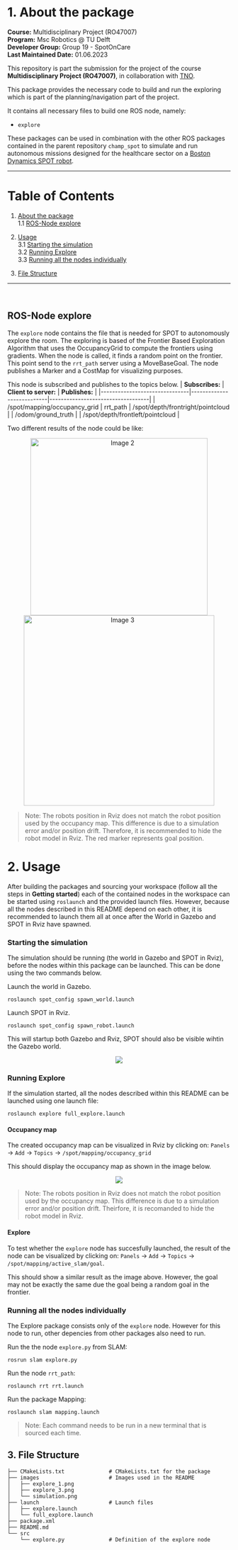 

# 1. About the package <a name="atp"></a>
 **Course:**  Multidisciplinary Project (RO47007) \
 **Program:** Msc Robotics @ TU Delft            
 **Developer Group:**  Group 19 - SpotOnCare                     
 **Last Maintained Date:**  01.06.2023   


This repository is part the submission for the project of the course **Multidisciplinary Project (RO47007)**, in collaboration with  [TNO](https://www.tno.nl/en?gclid=.CjwKCAjw1MajBhAcEiwAagW9MSsTkBs0QeVZAyaxq9Fz1mtmGNJCkYzUVTuIwKk3bHhMCr6WwW6XnhoCvmsQAvD_BwE).


This package provides the necessary code to build and run the exploring which is part of the planning/navigation part of the project.

  
It contains all necessary files to build one ROS node, namely:
- ``explore``

These packages can be used in combination with the other ROS packages contained in the parent repository ``champ_spot`` to simulate and run autonomous missions designed for the healthcare sector on a [Boston Dynamics SPOT robot](https://www.bostondynamics.com/products/spot).

--- 

# Table of Contents

1.  [About the package](#atp) \
    1.1 [ROS-Node explore](#r1)

2. [Usage](#u)\
    3.1 [Starting the simulation](#rsim)\
    3.2 [Running Explore](#rslam)\
    3.3 [Running all the nodes individually](#rind)
    
    
3. [File Structure](#fs)




---

<p>&nbsp;</p>




## ROS-Node explore <a name="r1"></a>
The ``explore`` node contains the file that is needed for SPOT to autonomously explore the room. The exploring is based of the Frontier Based Exploration Algorithm that uses the OccupancyGrid to compute the frontiers using gradients. When the node is called, it finds a random point on the frontier. This point send to the ``rrt_path`` server using a MoveBaseGoal. The node publishes a Marker and a CostMap for visualizing purposes.  



This node is subscribed and publishes to the topics below.
| **Subscribes:**               | **Client to server:**     | **Publishes:**                    |
|-------------------------------|---------------------------|-----------------------------------|
| /spot/mapping/occupancy_grid  | rrt_path                  | /spot/depth/frontright/pointcloud |
| /odom/ground_truth            |                           | /spot/depth/frontleft/pointcloud  |

Two different results of the node could be like:
<div style="text-align:center">
 <img src="images/explore_1.png" alt="Image 2" width="400" /> 
 <img src="images/explore_3.png" alt="Image 3" width="430" />
</div>

> Note: The robots position in Rviz does not match the robot position used by the occupancy map. This difference is due to a simulation error and/or position drift. Therefore, it is recommended to hide the robot model in Rviz. The red marker represents goal position. 


# 2. Usage <a name="u"></a>

After building the packages and sourcing your workspace (follow all the steps in **Getting started**) each of the contained nodes in the workspace can be started using ``roslaunch`` and the provided launch files. However, because all the nodes described in this README depend on each other, it is recommended to launch them all at once after the World in Gazebo and SPOT in Rviz have spawned.


### Starting the simulation <a name="rsim"></a>
The simulation should be running (the world in Gazebo and SPOT in Rviz), before the nodes within this package can be launched. This can be done using the two commands below.

Launch the world in Gazebo.
```console
roslaunch spot_config spawn_world.launch
```
Launch SPOT in Rviz.
```console
roslaunch spot_config spawn_robot.launch
```

This will startup both Gazebo and Rviz, SPOT should also be visible wihtin the Gazebo world.

<div style="text-align:center">
 <img src="images/simulation.png">
</div>

### Running Explore <a name="rslam"></a>
If the simulation started, all the nodes described within this README can be launched using one launch file:
```console
roslaunch explore full_explore.launch
```


#### Occupancy map
The created occupancy map can be visualized in Rviz by clicking on:
``Panels`` &rarr; ``Add`` &rarr; ``Topics`` &rarr; ``/spot/mapping/occupancy_grid``

This should display the occupancy map as shown in the image below. 

<div style="text-align:center">
 <img src="images/occupancy_map_2.png">
</div>

> Note: The robots position in Rviz does not match the robot position used by the occupancy map. This difference is due to a simulation error and/or position drift. Theirfore, it is recomanded to hide the robot model in Rviz.


#### Explore
To test whether the ``explore`` node has succesfully launched, the result of the node can be visualized by clicking on: 
``Panels`` &rarr; ``Add`` &rarr; ``Topics`` &rarr; ``/spot/mapping/active_slam/goal``.

This should show a similar result as the image above. However, the goal may not be exactly the same due the goal being a random goal in the frontier.


### Running all the nodes individually <a name="rind"></a>
The Explore package consists only of the ``explore`` node. However for this node to run, other depencies from other packages also need to run. 

Run the the node ``explore.py`` from SLAM:
````console
rosrun slam explore.py
````

Run the node ``rrt_path``:
````console
roslaunch rrt rrt.launch
````

Run the package Mapping:
````console
roslaunch slam mapping.launch
````


> Note: Each command needs to be run in a new terminal that is sourced each time. 

## 3. File Structure <a name="fs"></a>
````
├── CMakeLists.txt              # CMakeLists.txt for the package
├── images                      # Images used in the README
│   ├── explore_1.png
│   ├── explore_3.png
│   └── simulation.png
├── launch                      # Launch files  
│   ├── explore.launch
│   └── full_explore.launch
├── package.xml
├── README.md
└── src
    └── explore.py              # Definition of the explore node

````


